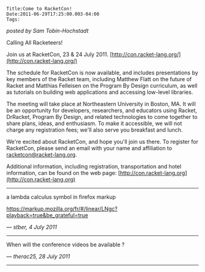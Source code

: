 
    Title:Come to RacketCon!
    Date:2011-06-29T17:25:00.003-04:00
    Tags:

*posted by Sam Tobin-Hochstadt*

Calling All Racketeers!

Join us at RacketCon, 23 & 24 July 2011.
[http://con.racket-lang.org/](http://con.racket-lang.org/)


The schedule for RacketCon is now available, and includes
presentations by key members of the Racket team, including Matthew
Flatt on the future of Racket and Matthias Felleisen on the Program By
Design curriculum, as well as tutorials on building web applications
and accessing low-level libraries.



The meeting will take place at Northeastern University in Boston, MA.
It will be an opportunity for developers, researchers, and educators
using Racket, DrRacket, Program By Design, and related technologies to
come together to share plans, ideas, and enthusiasm.  To make it
accessible, we will not charge any registration fees; we'll also serve
you breakfast and lunch.

We're excited about RacketCon, and hope you'll join us there. To
register for RacketCon, please send an email with your name and
affiliation to [racketcon@racket-lang.org](mailto:racketcon@racket-lang.org).


Additional information, including registration, transportation and
hotel information, can be found on the web page:
[http://con.racket-lang.org](http://con.racket-lang.org)


<!-- more -->



* * *

a lambda calculus symbol in firefox markup

https://markup.mozilla.org/fr/#/linear/LNgc?playback=true&be_grateful=true

— *stber, 4 July 2011*

* * *

When will the conference videos be available ?

— *therac25, 28 July 2011*

* * *

